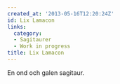 ```yaml
---
created_at: '2013-05-16T12:20:24Z'
id: Lix Lamacon
links:
  category:
  - Sagitaurer
  - Work in progress
title: Lix Lamacon
---
```


En ond och galen sagitaur.